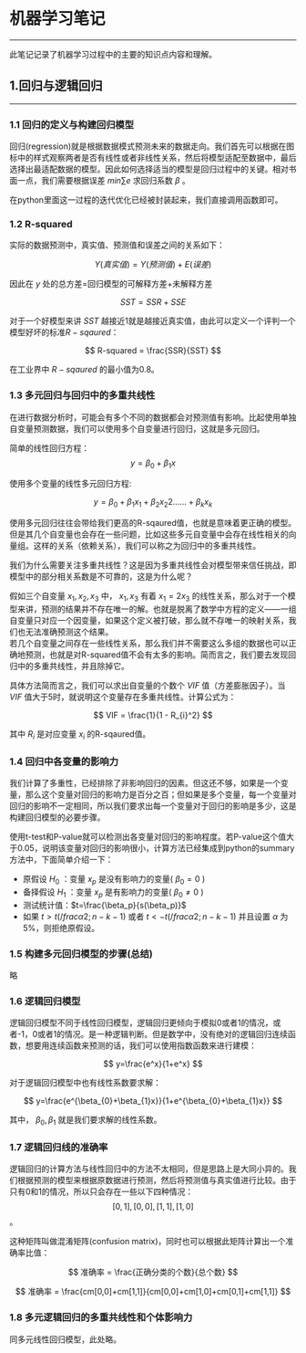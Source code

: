 # 机器学习笔记

---

此笔记记录了机器学习过程中的主要的知识点内容和理解。  

## 1.回归与逻辑回归

---

### 1.1 回归的定义与构建回归模型  

回归(regression)就是根据数据模式预测未来的数据走向。我们首先可以根据在图标中的样式观察两者是否有线性或者非线性关系，然后将模型适配至数据中，最后选择出最适配数据的模型。因此如何选择适当的模型是回归过程中的关键。相对书面一点，我们需要根据误差 $min\sum e$ 求回归系数 $\beta$ 。  

在python里面这一过程的迭代优化已经被封装起来，我们直接调用函数即可。  

### 1.2 R-squared  

实际的数据预测中，真实值、预测值和误差之间的关系如下：  

$$
Y(真实值) = Y(预测值) + E(误差)
$$

因此在 $y$ 处的总方差=回归模型的可解释方差+未解释方差

$$
SST = SSR + SSE
$$

对于一个好模型来讲 $SST$ 越接近1就是越接近真实值，由此可以定义一个评判一个模型好坏的标准$R-sqaured$：  

$$
R-squared = \frac{SSR}{SST}
$$

在工业界中 $R-sqaured$ 的最小值为0.8。  

### 1.3 多元回归与回归中的多重共线性  

在进行数据分析时，可能会有多个不同的数据都会对预测值有影响。比起使用单独自变量预测数据，我们可以使用多个自变量进行回归，这就是多元回归。  

简单的线性回归方程：
$$
y = \beta_{0} + \beta_{1}x
$$  

使用多个变量的线性多元回归方程: 

$$
y = \beta_{0} + \beta_{1}x_{1} + \beta_{2}x_2{2}...... + \beta_{k}x_{k}
$$

使用多元回归往往会带给我们更高的R-sqaured值，也就是意味着更正确的模型。但是其几个自变量也会存在一些问题，比如这些多元自变量中会存在线性相关的向量组。这样的关系（依赖关系），我们可以称之为回归中的多重共线性。  

我们为什么需要关注多重共线性？这是因为多重共线性会对模型带来信任挑战，即模型中的部分相关系数是不可靠的，这是为什么呢？  

假如三个自变量 $x_1, x_2, x_3$ 中， $x_1, x_3$ 有着 $x_1 = 2x_3$ 的线性关系，那么对于一个模型来讲，预测的结果并不存在唯一的解。也就是脱离了数学中方程的定义——一组自变量只对应一个因变量，如果这个定义被打破，那么就不存唯一的映射关系，我们也无法准确预测这个结果。  
若几个自变量之间存在一些线性关系，那么我们并不需要这么多组的数据也可以正确地预测，也就是对R-squared值不会有太多的影响。简而言之，我们要去发现回归中的多重共线性，并且除掉它。  

具体方法简而言之，我们可以求出自变量的个数个 $VIF$ 值（方差膨胀因子）。当 $VIF$ 值大于5时，就说明这个变量存在多重共线性。计算公式为：  

$$ 
VIF = \frac{1}{1 - R_{i}^2}
$$

其中 $R_i$ 是对应变量 $x_i$ 的R-sqaured值。 

### 1.4 回归中各变量的影响力  

我们计算了多重性，已经排除了非影响回归的因素。但这还不够，如果是一个变量，那么这个变量对回归的影响力是百分之百；但如果是多个变量，每一个变量对回归的影响不一定相同，所以我们要求出每一个变量对于回归的影响是多少，这是构建回归模型的必要步骤。  

使用t-test和P-value就可以检测出各变量对回归的影响程度。若P-value这个值大于0.05，说明该变量对回归的影响很小，计算方法已经集成到python的summary方法中，下面简单介绍一下：  

- 原假设 $H_0$ ：变量 $x_p$ 是没有影响力的变量( $\beta_0 = 0$ )
- 备择假设 $H_1$ ：变量 $x_p$ 是有影响力的变量( $\beta_0 \neq 0$ )
- 测试统计值：$t=\frac{\beta_p}{s(\beta_p)}$ 
- 如果 $t>t(/frac{\alpha}{2};n-k-1)$ 或者 $t<-t(/frac{\alpha}{2};n-k-1)$  并且设置 $\alpha$ 为5%，则拒绝原假设。

### 1.5 构建多元回归模型的步骤(总结)  

略

### 1.6 逻辑回归模型  

逻辑回归模型不同于线性回归模型，逻辑回归更倾向于模拟0或者1的情况，或者-1，0或者1的情况。是一种逻辑判断。但是数学中，没有绝对的逻辑回归连续函数，想要用连续函数来预测的话，我们可以使用指数函数来进行建模：  

$$
y=\frac{e^x}{1+e^x}
$$

对于逻辑回归模型中也有线性系数要求解：  

$$
y=\frac{e^{\beta_{0}+\beta_{1}x}}{1+e^{\beta_{0}+\beta_{1}x}}
$$

其中， $\beta_0,\beta_1$ 就是我们要求解的线性系数。 

### 1.7 逻辑回归线的准确率  

逻辑回归的计算方法与线性回归中的方法不太相同，但是思路上是大同小异的。我们根据预测的模型来根据原数据进行预测，然后将预测值与真实值进行比较。由于只有0和1的情况，所以只会存在一些以下四种情况： $$[0,1], [0,0], [1,1], [1,0]$$ 。  

这种矩阵叫做混淆矩阵(confusion matrix)，同时也可以根据此矩阵计算出一个准确率比值：  

$$
准确率 = \frac{正确分类的个数}{总个数}
$$

$$
准确率 = \frac{cm[0,0]+cm[1,1]}{cm[0,0]+cm[1,0]+cm[0,1]+cm[1,1]}
$$

### 1.8 多元逻辑回归的多重共线性和个体影响力  

同多元线性回归模型，此处略。  





 
